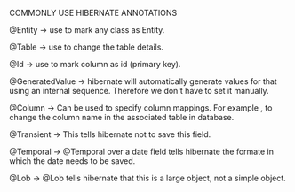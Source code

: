 COMMONLY USE HIBERNATE ANNOTATIONS

@Entity -> use to mark any class as Entity.

@Table -> use to change the table details.

@Id -> use to mark column as id (primary key).

@GeneratedValue -> hibernate will automatically generate values for that using an internal sequence. Therefore we don't have to set it manually.

@Column -> Can be used to specify column mappings. For example , to change the column name in the associated table in database.

@Transient -> This tells hibernate not to save this field.

@Temporal -> @Temporal over a date field tells hibernate the formate in which the date needs to be saved.

@Lob -> @Lob tells hibernate that this is a large object, not a simple object.
